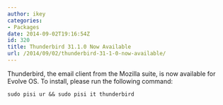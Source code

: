 ```yaml
---
author: ikey
categories:
- Packages
date: 2014-09-02T19:16:54Z
id: 320
title: Thunderbird 31.1.0 Now Available
url: /2014/09/02/thunderbird-31-1-0-now-available/
---
```


Thunderbird, the email client from the Mozilla suite, is now available for Evolve OS. To install, please run the following command:
<!--more-->

```
sudo pisi ur && sudo pisi it thunderbird
```